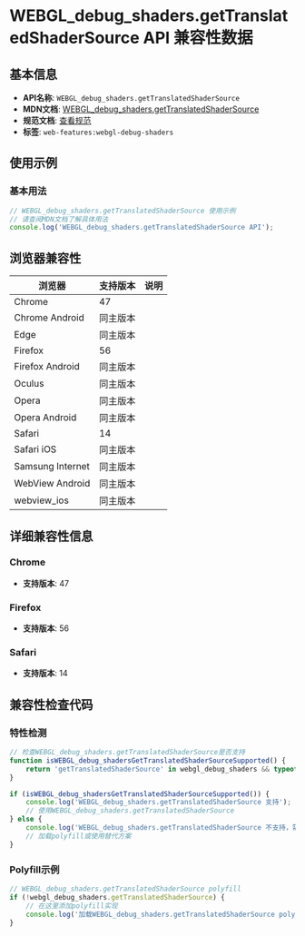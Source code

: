 # WEBGL_debug_shaders.getTranslatedShaderSource API 兼容性数据

## 基本信息

- **API名称**: `WEBGL_debug_shaders.getTranslatedShaderSource`
- **MDN文档**: [WEBGL_debug_shaders.getTranslatedShaderSource](https://developer.mozilla.org/docs/Web/API/WEBGL_debug_shaders/getTranslatedShaderSource)
- **规范文档**: [查看规范](https://registry.khronos.org/webgl/extensions/WEBGL_debug_shaders/)
- **标签**: `web-features:webgl-debug-shaders`

## 使用示例

### 基本用法

```javascript
// WEBGL_debug_shaders.getTranslatedShaderSource 使用示例
// 请查阅MDN文档了解具体用法
console.log('WEBGL_debug_shaders.getTranslatedShaderSource API');
```

## 浏览器兼容性

| 浏览器 | 支持版本 | 说明 |
|--------|----------|------|
| Chrome | 47 |  |
| Chrome Android | 同主版本 |  |
| Edge | 同主版本 |  |
| Firefox | 56 |  |
| Firefox Android | 同主版本 |  |
| Oculus | 同主版本 |  |
| Opera | 同主版本 |  |
| Opera Android | 同主版本 |  |
| Safari | 14 |  |
| Safari iOS | 同主版本 |  |
| Samsung Internet | 同主版本 |  |
| WebView Android | 同主版本 |  |
| webview_ios | 同主版本 |  |

## 详细兼容性信息

### Chrome

- **支持版本**: 47

### Firefox

- **支持版本**: 56

### Safari

- **支持版本**: 14

## 兼容性检查代码

### 特性检测

```javascript
// 检查WEBGL_debug_shaders.getTranslatedShaderSource是否支持
function isWEBGL_debug_shadersGetTranslatedShaderSourceSupported() {
    return 'getTranslatedShaderSource' in webgl_debug_shaders && typeof webgl_debug_shaders.getTranslatedShaderSource === 'function';
}

if (isWEBGL_debug_shadersGetTranslatedShaderSourceSupported()) {
    console.log('WEBGL_debug_shaders.getTranslatedShaderSource 支持');
    // 使用WEBGL_debug_shaders.getTranslatedShaderSource
} else {
    console.log('WEBGL_debug_shaders.getTranslatedShaderSource 不支持，需要polyfill');
    // 加载polyfill或使用替代方案
}
```

### Polyfill示例

```javascript
// WEBGL_debug_shaders.getTranslatedShaderSource polyfill
if (!webgl_debug_shaders.getTranslatedShaderSource) {
    // 在这里添加polyfill实现
    console.log('加载WEBGL_debug_shaders.getTranslatedShaderSource polyfill');
}
```

